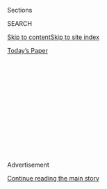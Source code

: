 <div id="app">

<div>

<div>

<div>

<div class="NYTAppHideMasthead css-1q2w90k e1suatyy0">

<div class="section css-ui9rw0 e1suatyy2">

<div class="css-eph4ug er09x8g0">

<div class="css-6n7j50">

</div>

<span class="css-1dv1kvn">Sections</span>

<div class="css-10488qs">

<span class="css-1dv1kvn">SEARCH</span>

</div>

[Skip to content](#site-content)[Skip to site index](#site-index)

</div>

<div class="css-10698na e1huz5gh0">

</div>

</div>

<div id="masthead-bar-one" class="section hasLinks css-15hmgas e1csuq9d3">

<div class="css-uqyvli e1csuq9d0">

</div>

<div class="css-1uqjmks e1csuq9d1">

</div>

<div class="css-9e9ivx">

[](https://myaccount.nytimes.com/auth/login?response_type=cookie&client_id=vi)

</div>

<div class="css-1bvtpon e1csuq9d2">

[Today’s Paper](https://www.nytimes.com/section/todayspaper)

</div>

</div>

</div>

</div>

<div data-aria-hidden="false">

<div id="site-content" role="main">

<div>

<div class="css-1aor85t" style="opacity:0.000000001;z-index:-1;visibility:hidden">

<div class="css-1hqnpie">

<div class="css-epjblv">

<span class="css-17xtcya">[Opinion](/section/opinion)</span><span class="css-x15j1o">|</span><span class="css-fwqvlz">Vietnam
Wasn’t Just an American War</span>

</div>

<div class="css-k008qs">

<div class="css-1iwv8en">

<span class="css-18z7m18"></span>

<div>

</div>

</div>

<span class="css-1n6z4y">https://nyti.ms/2G07IUD</span>

<div class="css-1705lsu">

<div class="css-4xjgmj">

<div class="css-4skfbu" role="toolbar" data-aria-label="Social Media Share buttons, Save button, and Comments Panel with current comment count" data-testid="share-tools">

  - 
  - 
  - 
  - 
    
    <div class="css-6n7j50">
    
    </div>

  - 

</div>

</div>

</div>

</div>

</div>

</div>

<div id="NYT_TOP_BANNER_REGION" class="css-13pd83m">

</div>

<div id="top-wrapper" class="css-1sy8kpn">

<div id="top-slug" class="css-l9onyx">

Advertisement

</div>

[Continue reading the main story](#after-top)

<div class="ad top-wrapper" style="text-align:center;height:100%;display:block;min-height:250px">

<div id="top" class="place-ad" data-position="top" data-size-key="top">

</div>

</div>

<div id="after-top">

</div>

</div>

<div id="sponsor-wrapper" class="css-1hyfx7x">

<div id="sponsor-slug" class="css-19vbshk">

Supported by

</div>

[Continue reading the main story](#after-sponsor)

<div id="sponsor" class="ad sponsor-wrapper" style="text-align:center;height:100%;display:block">

</div>

<div id="after-sponsor">

</div>

</div>

<div class="css-v5btjw etb61u70">

<div class="css-v05ibm etb61u71">

[Opinion](/section/opinion)

</div>

</div>

[Vietnam '67](/column/vietnam-67 "Vietnam '67")

<div class="css-1vkm6nb ehdk2mb0">

# Vietnam Wasn’t Just an American War

</div>

<div class="css-xt80pu e12qa4dv0">

<div class="css-18e8msd">

<div class="css-vp77d3 epjyd6m0">

<div class="css-1baulvz">

By <span class="css-1baulvz last-byline" itemprop="name">Lan Cao</span>

</div>

</div>

  - March 22, 2018

  - 
    
    <div class="css-4xjgmj">
    
    <div class="css-d8bdto" role="toolbar" data-aria-label="Social Media Share buttons, Save button, and Comments Panel with current comment count" data-testid="share-tools">
    
      - 
      - 
      - 
      - 
        
        <div class="css-6n7j50">
        
        </div>
    
      - 
    
    </div>
    
    </div>

</div>

</div>

<div class="css-79elbk" data-testid="photoviewer-wrapper">

<div class="css-z3e15g" data-testid="photoviewer-wrapper-hidden">

</div>

<div class="css-1a48zt4 ehw59r15" data-testid="photoviewer-children">

![<span class="css-16f3y1r e13ogyst0" data-aria-hidden="true">An
American Green Beret, right, and a South Vietnamese soldier helping a
wounded Vietnamese soldier after fighting near Duc Phong, north of
Saigon, in
1969.</span><span class="css-cnj6d5 e1z0qqy90" itemprop="copyrightHolder"><span class="css-1ly73wi e1tej78p0">Credit...</span><span><span>Bettmann/Corbis</span></span></span>](https://static01.nyt.com/images/2018/03/22/opinion/22cao/22cao-articleLarge.jpg?quality=75&auto=webp&disable=upscale)

</div>

</div>

<div class="section meteredContent css-1r7ky0e" name="articleBody" itemprop="articleBody">

<div class="css-1fanzo5 StoryBodyCompanionColumn">

<div class="css-53u6y8">

More than 40 years after its end, the Vietnam War remains, for
Americans, essentially an American experience, or more accurately, an
American metaphor. The continuing American inability and unwillingness
to include the Vietnamese perspective also speaks volumes about how the
United States relates to the rest of the world. Americans want to be
understood but rarely want to understand others.

Hollywood movies have been particularly powerful in shaping America’s
Vietnam War narrative. The story line may change, but the backdrop is
the same. Chaos, not just wartime chaos, not just the proverbial “war is
hell” chaos, but its Asiatic variant — with the inscrutable and
unknowable always lurking and pouncing upon the naïve American
protagonist. Predictably, as in “Apocalypse Now,” there were fetid
rivers, torrid jungles and impassive brown faces as backdrops to an
American soldier’s odyssey through the heart of darkness that is
Vietnam.

The overarching theme was Vietnam’s meaninglessness and what it did to
Americans and America. There was always the tortured, psychologically
unglued Vietnam veteran like the one in “The Deer Hunter.” Metaphor
takes over as American prisoners of war were forced to endure Russian
roulette, a supposedly popular game played in back alleys by natives who
seemingly have little value for life. Whether this game existed was
irrelevant. It served to symbolize the brutality of war and the lunacies
of this particular war.

In “Full Metal Jacket,” the main character, Private Joker, wore both a
peace symbol and the slogan “Born to Kill.” The contradictions and
ironies of Vietnam became more obvious when an officer declared that
henceforth “search and destroy” missions would be described more
palatably as “sweep and clear.”

</div>

</div>

<div class="css-1fanzo5 StoryBodyCompanionColumn">

<div class="css-53u6y8">

“Platoon” changed the dominant narrative of the crazed Vietnam vet,
rehabilitating him by recreating the whole picture to depict, as Oliver
Stone put it, “what it was like to be there.” In the quest for
authenticity, a former Marine Corps captain put the actors through a
14-day boot camp. They ate military rations, were forbidden to shower,
and had to sleep in the jungle, with real-night watch rotations. Special
packs of Marlboro cigarettes were made with the shade of cherry-red that
match the Marlboros of the 1960s.

No attempt was made to portray the Vietnamese authentically. In scenes
where Vietnamese villagers huddled in the background, the language they
spoke was not Vietnamese. It was not even any real language but rather
deep-throated grunts meant to simulate native talk. To be fair, all this
changed when Mr. Stone made his next Vietnam movie, “Heaven and Earth,”
which broke new ground because the central character was a Vietnamese
woman and because the movie paid attention to the details of Vietnam
village custom — from lacquering teeth as protection against cavities to
chewing betel nut.

</div>

</div>

<div class="css-79elbk" data-testid="photoviewer-wrapper">

<div class="css-z3e15g" data-testid="photoviewer-wrapper-hidden">

</div>

<div class="css-1a48zt4 ehw59r15" data-testid="photoviewer-children">

![<span class="css-16f3y1r e13ogyst0" data-aria-hidden="true">Matthew
Modine as Private Joker with gun and peace symbol in Stanley Kubrick’s
“Full Metal
Jacket.”</span><span class="css-cnj6d5 e1z0qqy90" itemprop="copyrightHolder"><span class="css-1ly73wi e1tej78p0">Credit...</span><span>Warner
Bros., via
Photofest</span></span>](https://static01.nyt.com/images/2018/03/22/opinion/22cao2/22cao2-articleLarge.jpg?quality=75&auto=webp&disable=upscale)

</div>

</div>

<div class="css-1fanzo5 StoryBodyCompanionColumn">

<div class="css-53u6y8">

But the meticulousness of “Heaven and Earth” remains a rarity in
Hollywood. Other Vietnam movies were vehicles for American soul
searching about involvement in the war. “Born on the Fourth of July”
depicts a soldier’s transformation from gung-ho veteran to war
protester. The pendulum swings the other way with “Rambo,” about a
one-man army who overcame resistance from pusillanimous politicians at
home to return to Vietnam to rescue American P.O.W.s. There is no
ambiguity or skepticism about America here. Part heroic fantasy, part
bloodthirsty revenge, “Rambo” gets to replay the war as it could have
been, asking, “do we get to win this time?”

The Vietnamese remain irrelevant and invisible even in the universe of
the novel. A novel can accommodate complexity of plot and character. But
American writers for the most part are uninterested in and indifferent
to the Vietnamese. In “The Things They Carried,” Tim O’Brien tells the
interrelated stories of men from a single platoon and the things they
took to war, down to the smallest details: can openers, pocketknives,
wristwatches, mosquito repellent, chewing gum, cigarettes, salt tablets,
Kool-Aid, matches, sewing kits, C rations, along with weapons — and of
course grief. Encounters with the Vietnamese were barely worth a nod,
and as far as allied Vietnamese soldiers were concerned, they were
pithily dismissed by the narrator as “useless.”

</div>

</div>

<div class="css-1fanzo5 StoryBodyCompanionColumn">

<div class="css-53u6y8">

Other notable Vietnam novels, such as “13th Valley,” “Matterhorn,” “A
Rumor of War,” “Fields of Fire” and “Tree of Smoke,” have been
celebrated as telling the war as it truly was — drudgery,
demoralization, disinformation, dehumanization. They also all center on
an American central character transformed in one way or another by a
place that was not a country but a vehicle for American metamorphosis.

But in the realm of movies and literature, one might say creators have
poetic license. Historical endeavors, such as the Ken Burns-Lynn Novick
2017 PBS documentary, or the Vietnam War exhibitions presented by the
New-York Historical Society and the National Archives, would surely be
different. They were not. All presented the Vietnam War along the same
conventional trajectory that treats the Vietnamese perspective and
experience as an aside.

Out of the myriad photos, videos and oral histories compiled and
presented by the historical society and the National Archives, the
Vietnamese were granted minimal space. Certainly, there was no outright
exclusion, which would have been ludicrous and damning. But one got the
sense that the Vietnamese elements were perfunctory, added only to allow
the exhibitions to claim inclusion. By contrast, painstaking care was
devoted to showing the full range of the American experience, from the
mundane and ordinary to the more pressing immediacy of war.

With respect to the PBS documentary, almost universally lauded as
definitive, one might object to my characterization by pointing to the
many South Vietnamese who were in fact interviewed for the series. The
truth is, despite professed desires to include multiple perspectives,
this series privileges the American perspective, whether it is
supportive or critical of the American war effort.

It could have embarked on the worthwhile project of soothing American
souls and healing divisions without sidelining the Vietnamese. The South
Vietnamese were portrayed as incompetent and corrupt, their government
bordering on illegitimate. This was done in a subtle and sophisticated
way, not in the imperial manner of the past in which the West
pontificates about the shortcomings of the native. South Vietnamese
interviewees were allowed to express themselves in their own words.

But hovering above the cacophony is the seemingly more objective and
reliable narrator, Peter Coyote, whose disembodied voice signaled
omniscience. His narrative was peppered with adjectives like corrupt or
weak or beleaguered when describing the South Vietnamese.

</div>

</div>

<div class="css-1fanzo5 StoryBodyCompanionColumn">

<div class="css-53u6y8">

As a writer, I know that I write about a minor character differently
from how I do my main character. The protagonist is carefully developed
and infused with an active voice. By contrast, I might use my author’s
prerogative of description and prescription for minor characters. From
tone to space to treatment, I know that the South Vietnamese is the
minor character in the American historical exposition of the Vietnam
War.

In the section of the PBS series about the Tet offensive of 1968, for
example, there were hardly any South Vietnamese soldiers whose voices
were included. Instead, their experiences were described and summarized.
Even the postwar “re-education camps” and the suffering of the hundreds
of thousands of “boat people” merited little time. They hardly mattered
once American troops were pulled out and American P.O.W.s returned.

But North Vietnamese and Vietcong voices were amply heard, one might
object. How does one explain this? Including enemy voices serves
American interests and elevates the American national character as one
capable of healing and reconciliation. In addition, showing the enemy as
dedicated and fierce also explains why the United States didn’t win the
war. Simultaneously marginalizing or presenting the South Vietnamese as
incompetent serves a different but related objective — it explains why
despite American blood, sweat and tears, the war could not be won. In
fact, the series was much more concerned with demonstrating that the war
could never have been won. On this issue, the Vietnamese point of view
was excluded entirely.

The way the Vietnam War series portrayed Vietnam is emblematic of the
way the United States relates to the world. American suffering is deemed
exceptional and presented with empathy and compassion; it is never a
statistic or a number. American soldiers who died in the Vietnam War
have a monument that names each of them. The dead from Sept. 11 are also
known as individuals, and their names are appropriately read out on the
anniversary. All the American M.I.A.s from the Vietnam War must be
accounted for, because they are American.

American exceptionalism also means American experiences are projected as
universal. Thus, the rules must change when calamity strikes America.
Many countries have suffered terrorist attacks for years, and their
citizens killed and maimed. But after Sept. 11, the United States argues
that the global landscape has changed and new rules must be created.
Waterboarding is not torture. Detention of enemies in Guantánamo away
from American soil is legitimate.

But the truth is that American suffering is not unique and American
tragedies are not more tragic than tragedies in other countries. There
are many mighty countries that are not beloved. America, however, is a
beacon for many in the world because it promises inclusion. It is
exceptional when it embraces others and includes within its heart the
perspectives of others different from it.

</div>

</div>

</div>

<div>

</div>

<div>

</div>

<div>

</div>

<div>

<div id="bottom-wrapper" class="css-1ede5it">

<div id="bottom-slug" class="css-l9onyx">

Advertisement

</div>

[Continue reading the main story](#after-bottom)

<div id="bottom" class="ad bottom-wrapper" style="text-align:center;height:100%;display:block;min-height:90px">

</div>

<div id="after-bottom">

</div>

</div>

</div>

</div>

</div>

## Site Index

<div>

</div>

## Site Information Navigation

  - [© <span>2020</span> <span>The New York Times
    Company</span>](https://help.nytimes.com/hc/en-us/articles/115014792127-Copyright-notice)

<!-- end list -->

  - [NYTCo](https://www.nytco.com/)
  - [Contact
    Us](https://help.nytimes.com/hc/en-us/articles/115015385887-Contact-Us)
  - [Work with us](https://www.nytco.com/careers/)
  - [Advertise](https://nytmediakit.com/)
  - [T Brand Studio](http://www.tbrandstudio.com/)
  - [Your Ad
    Choices](https://www.nytimes.com/privacy/cookie-policy#how-do-i-manage-trackers)
  - [Privacy](https://www.nytimes.com/privacy)
  - [Terms of
    Service](https://help.nytimes.com/hc/en-us/articles/115014893428-Terms-of-service)
  - [Terms of
    Sale](https://help.nytimes.com/hc/en-us/articles/115014893968-Terms-of-sale)
  - [Site Map](https://spiderbites.nytimes.com)
  - [Help](https://help.nytimes.com/hc/en-us)
  - [Subscriptions](https://www.nytimes.com/subscription?campaignId=37WXW)

</div>

</div>

</div>

</div>

